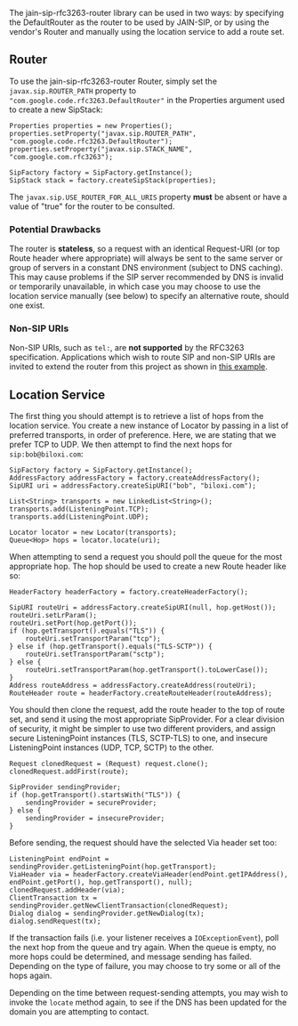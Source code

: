 

The jain-sip-rfc3263-router library can be used in two ways: by specifying the DefaultRouter as the router to be used by JAIN-SIP, or by using the vendor's Router and manually using the location service to add a route set.

## Router ##

To use the jain-sip-rfc3263-router Router, simply set the `javax.sip.ROUTER_PATH` property to `"com.google.code.rfc3263.DefaultRouter"` in the Properties argument used to create a new SipStack:

```
Properties properties = new Properties();
properties.setProperty("javax.sip.ROUTER_PATH", "com.google.code.rfc3263.DefaultRouter");
properties.setProperty("javax.sip.STACK_NAME", "com.google.com.rfc3263");

SipFactory factory = SipFactory.getInstance();
SipStack stack = factory.createSipStack(properties);
```

The `javax.sip.USE_ROUTER_FOR_ALL_URIS` property **must** be absent or have a value of "true" for the router to be consulted.

### Potential Drawbacks ###

The router is **stateless**, so a request with an identical Request-URI (or top Route header where appropriate) will always be sent to the same server or group of servers in a constant DNS environment (subject to DNS caching).  This may cause problems if the SIP server recommended by DNS is invalid or temporarily unavailable, in which case you may choose to use the location service manually (see below) to specify an alternative route, should one exist.

### Non-SIP URIs ###

Non-SIP URIs, such as `tel:`, are **not supported** by the RFC3263 specification.  Applications which wish to route SIP and non-SIP URIs are invited to extend the router from this project as shown in [this example](http://code.google.com/p/jain-sip-rfc3263-router/source/browse/trunk/src/example/java/com/google/code/rfc3263/PstnRouter.java).

## Location Service ##

The first thing you should attempt is to retrieve a list of hops from the location service.  You create a new instance of Locator by passing in a list of preferred transports, in order of preference.  Here, we are stating that we prefer TCP to UDP.  We then attempt to find the next hops for `sip:bob@biloxi.com`:

```
SipFactory factory = SipFactory.getInstance();
AddressFactory addressFactory = factory.createAddressFactory();
SipURI uri = addressFactory.createSipURI("bob", "biloxi.com");

List<String> transports = new LinkedList<String>();
transports.add(ListeningPoint.TCP);
transports.add(ListeningPoint.UDP);

Locator locator = new Locator(transports);
Queue<Hop> hops = locator.locate(uri);
```

When attempting to send a request you should poll the queue for the most appropriate hop.  The hop should be used to create a new Route header like so:

```
HeaderFactory headerFactory = factory.createHeaderFactory();

SipURI routeUri = addressFactory.createSipURI(null, hop.getHost());
routeUri.setLrParam();
routeUri.setPort(hop.getPort());
if (hop.getTransport().equals("TLS")) {
    routeUri.setTransportParam("tcp");
} else if (hop.getTransport().equals("TLS-SCTP")) {
    routeUri.setTransportParam("sctp");
} else {
    routeUri.setTransportParam(hop.getTransport().toLowerCase());
}
Address routeAddress = addressFactory.createAddress(routeUri);
RouteHeader route = headerFactory.createRouteHeader(routeAddress);
```

You should then clone the request, add the route header to the top of route set, and send it using the most appropriate SipProvider.  For a clear division of security, it might be simpler to use two different providers, and assign secure ListeningPoint instances (TLS, SCTP-TLS) to one, and insecure ListeningPoint instances (UDP, TCP, SCTP) to the other.

```
Request clonedRequest = (Request) request.clone();
clonedRequest.addFirst(route);

SipProvider sendingProvider;
if (hop.getTransport().startsWith("TLS")) {
    sendingProvider = secureProvider;
} else {
    sendingProvider = insecureProvider;
}
```

Before sending, the request should have the selected Via header set too:

```
ListeningPoint endPoint = sendingProvider.getListeningPoint(hop.getTransport);
ViaHeader via = headerFactory.createViaHeader(endPoint.getIPAddress(), endPoint.getPort(), hop.getTransport(), null);
clonedRequest.addHeader(via);
ClientTransaction tx = sendingProvider.getNewClientTransaction(clonedRequest);
Dialog dialog = sendingProvider.getNewDialog(tx);
dialog.sendRequest(tx);
```

If the transaction fails (i.e. your listener receives a `IOExceptionEvent`), poll the next hop from the queue and try again.  When the queue is empty, no more hops could be determined, and message sending has failed.  Depending on the type of failure, you may choose to try some or all of the hops again.

Depending on the time between request-sending attempts, you may wish to invoke the `locate` method again, to see if the DNS has been updated for the domain you are attempting to contact.